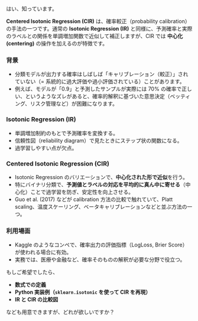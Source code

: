はい、知っています。

**Centered Isotonic Regression (CIR)** は、確率較正（probability calibration）の手法の一つです。通常の **Isotonic Regression (IR)** と同様に、予測確率と実際のラベルとの関係を単調増加関数で近似して補正しますが、CIR では **中心化 (centering)** の操作を加えるのが特徴です。

### 背景

* 分類モデルが出力する確率はしばしば「キャリブレーション（較正）」されていない（= 系統的に過大評価や過小評価されている）ことがあります。
* 例えば、モデルが「0.9」と予測したサンプルが実際には 70% の確率で正しい、というようなズレがあると、確率的解釈に基づいた意思決定（ベッティング、リスク管理など）が困難になります。

### Isotonic Regression (IR)

* 単調増加制約のもとで予測確率を変換する。
* 信頼性図（reliability diagram）で見たときにステップ状の関数になる。
* 過学習しやすい点が欠点。

### Centered Isotonic Regression (CIR)

* Isotonic Regression のバリエーションで、**中心化された形で近似**を行う。
* 特にバイナリ分類で、**予測値とラベルの対応を平均的に真ん中に寄せる**（中心化）ことで過学習を防ぎ、安定性を向上させる。
* Guo et al. (2017) などが calibration 方法の比較で触れていて、Platt scaling、温度スケーリング、ベータキャリブレーションなどと並ぶ方法の一つ。

### 利用場面

* Kaggle のようなコンペで、確率出力の評価指標（LogLoss, Brier Score）が使われる場合に有効。
* 実務では、医療や金融など、確率そのものの解釈が必要な分野で役立つ。

もしご希望でしたら、

* **数式での定義**
* **Python 実装例（`sklearn.isotonic` を使って CIR を再現）**
* **IR と CIR の比較図**

なども用意できますが、どれが欲しいですか？
